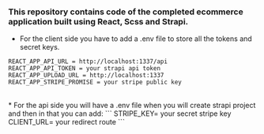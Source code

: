 ### This repository contains code of the completed ecommerce application built using React, Scss and Strapi.

* For the client side you have to add a .env file to store all the tokens and secret keys.
```
REACT_APP_API_URL = http://localhost:1337/api 
REACT_APP_API_TOKEN = your strapi api token
REACT_APP_UPLOAD_URL = http://localhost:1337
REACT_APP_STRIPE_PROMISE = your stripe public key
```
<br />
* For the api side you will have a .env file when you will create strapi project and then in that you can add:
```
STRIPE_KEY= your secret stripe key
CLIENT_URL= your redirect route
```

